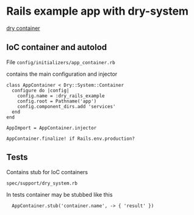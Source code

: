 # Rails example app with dry-system

[dry container](https://dry-rb.org/gems/dry-system/master/container/)

## IoC container and autolod

File `config/initializers/app_container.rb`

contains the main configuration and injector

```
class AppContainer < Dry::System::Container
  configure do |config|
    config.name = :dry_rails_example
    config.root = Pathname('app')
    config.component_dirs.add 'services'
  end
end

AppImport = AppContainer.injector

AppContainer.finalize! if Rails.env.production?
```

## Tests

Contains stub for IoC containers

`spec/support/dry_system.rb`

In tests container may be stubbed like this

```
  AppContainer.stub('container.name', -> { 'result' })
```
